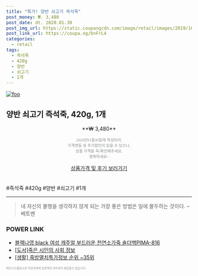 ```yaml
--- 
title: "특가! 양반 쇠고기 즉석죽" 
post_money: ₩. 3,480 
post_date: dt. 2020.01.30 
post_img_url: https://static.coupangcdn.com/image/retail/images/2019/10/23/23/6/eae3b42b-4ab0-4ed5-8563-1235b380d9c2.jpg 
post_link_url: https://coupa.ng/bnFrL4 
categories: 
  - retail 
tags: 
  - 즉석죽 
  - 420g 
  - 양반 
  - 쇠고기 
  - 1개 
--- 
```

[![foo](https://static.coupangcdn.com/image/retail/images/2019/10/23/23/6/eae3b42b-4ab0-4ed5-8563-1235b380d9c2.jpg)](https://coupa.ng/bnFrL4) 

## 양반 쇠고기 즉석죽, 420g, 1개 
<p style="text-align: center;">**₩ 3,480**</p> 
<p style="text-align: center;"><span style="color: #898c8f; font-family: Georgia,Times,serif; font-size: 0.75em;">2020년01월30일에 작성되어, <br>가격변동 및 추가할인이 있을 수 있으니,<br> 상품 가격을 꼭!확인해주세요.<br>행복하세요~</span> 
</p>	 
<div markdown="0" style="text-align: center;"><a href="https://coupa.ng/bnFrL4" class="btn btn--success">상품가격 및 후기 보러가기</a></div> 
<br><br> 
  #즉석죽 #420g #양반 #쇠고기 #1개 
<hr> 

> 네 자신의 불행을 생각하지 않게 되는 가장 좋은 방법은 일에 몰두하는 것이다. – 베토벤 


### POWER LINK

* <a href="https://blog.naver.com/fasyy4321/221781113274" target="_blank">블랙나영 black 여성 캐주얼 부드러운 천연소가죽 숄더백PIMA-816</a>
* <a href="https://blog.naver.com/sakai111/221774204905" target="_blank">[도서]죽은 시인의 사회 정보</a>
* <a href="https://blog.naver.com/sakai111/221775865015" target="_blank"> [생활] 죽방멸치특가정보 순위 ~35위</a>

<span style="color: #898c8f; font-family: Georgia,Times,serif; font-size: 0.55em;">파트너스활동으로 작성자에게 일정액의 커미션이 제공될수 있습니다.</span> 
